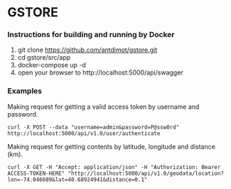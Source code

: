 # GSTORE

### Instructions for building and running by Docker

1. git clone https://github.com/antdimot/gstore.git
2. cd gstore/src/app
3. docker-compose up -d
4. open your browser to http://localhost:5000/api/swagger

### Examples

Making request for getting a valid access token by username and password.

    curl -X POST --data "username=admin&password=P@ssw0rd" http://localhost:5000/api/v1.0/user/authenticate


Making request for getting contents by latitude, longitude and distance (km).

    curl -X GET -H "Accept: application/json" -H "Authorization: Bearer ACCESS-TOKEN-HERE" "http://localhost:5000/api/v1.0/geodata/location?lon=-74.046689&lat=40.68924941&distance=0.1"

